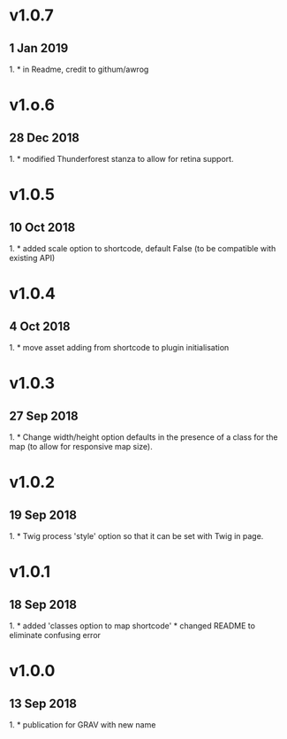# v1.0.7
## 1 Jan 2019
1.[](#typo)
    * in Readme, credit to githum/awrog

# v1.o.6
## 28 Dec 2018
1.[](#enhancement)
    * modified Thunderforest stanza to allow for retina support.

# v1.0.5
## 10 Oct 2018
1.[](#enhancement)
    * added scale option to shortcode, default False (to be compatible with existing API)

# v1.0.4
## 4 Oct 2018
1.[](#update)
    * move asset adding from shortcode to plugin initialisation

# v1.0.3
## 27 Sep 2018
1.[](#update)
    * Change width/height option defaults in the presence of a class for the map (to allow for responsive map size).

# v1.0.2
## 19 Sep 2018
1.[](#update)
    * Twig process 'style' option so that it can be set with Twig in page.

# v1.0.1
## 18 Sep 2018
1.[](#update)
    * added 'classes option to map shortcode'
    * changed README to eliminate confusing error

# v1.0.0
## 13 Sep 2018
1.[](#initial)
    * publication for GRAV with new name
